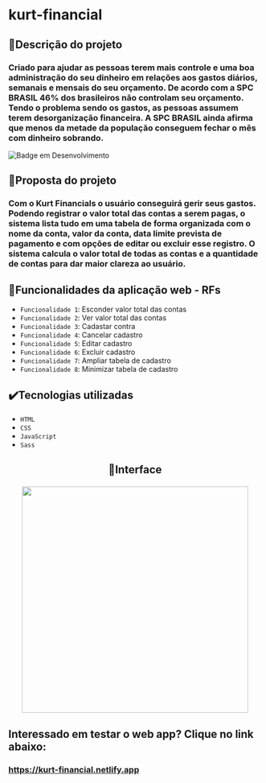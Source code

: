 # kurt-financial

## 📱Descrição do projeto
### Criado para ajudar as pessoas terem mais controle e uma boa administração do seu dinheiro em relações aos gastos diários, semanais e mensais do seu orçamento. De acordo com a SPC BRASIL 46% dos brasileiros não controlam seu orçamento. Tendo o problema sendo os gastos, as pessoas assumem terem desorganização financeira. A SPC BRASIL ainda afirma que menos da metade da população conseguem fechar o mês com dinheiro sobrando.
![Badge em Desenvolvimento](http://img.shields.io/static/v1?label=STATUS&message=EM%20DESENVOLVIMENTO&color=GREEN&style=for-the-badge)

## 🎯Proposta do projeto
### Com o Kurt Financials o usuário conseguirá gerir seus gastos. Podendo registrar o valor total das contas a serem pagas, o sistema lista tudo em uma tabela de forma organizada com o nome da conta, valor da conta, data limite prevista de pagamento e com opções de editar ou excluir esse registro. O sistema calcula o valor total de todas as contas e a quantidade de contas para dar maior clareza ao usuário.

##  🔨Funcionalidades da aplicação web - RFs

- `Funcionalidade 1`: Esconder valor total das contas
- `Funcionalidade 2`: Ver valor total das contas
- `Funcionalidade 3`: Cadastar contra
- `Funcionalidade 4`: Cancelar cadastro
- `Funcionalidade 5`: Editar cadastro
- `Funcionalidade 6`: Excluir cadastro
- `Funcionalidade 7`: Ampliar tabela de cadastro
- `Funcionalidade 8`: Minimizar tabela de cadastro

## ✔️Tecnologias utilizadas
- `HTML`
- `CSS`
- `JavaScript`
- `Sass`

## <p align="center">📱Interface </p>
<p align="center">
<img src="https://user-images.githubusercontent.com/105549520/233078632-025f4efd-9573-409c-bf29-75b3fa3d3dbc.png" width="450px" align="center">
</p>

## Interessado em testar o web app? Clique no link abaixo:
### https://kurt-financial.netlify.app
